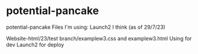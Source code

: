 # potential-pancake
potential-pancake
Files I'm using:
Launch2 I think (as of 29/7/23)

Website-html/23/test branch/examplew3.css and examplew3.html Using for dev
Launch2 for deploy
